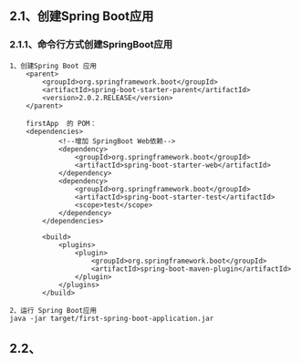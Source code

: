 ## 2.1、创建Spring Boot应用
### 2.1.1、命令行方式创建SpringBoot应用

    1、创建Spring Boot 应用
        <parent>
            <groupId>org.springframework.boot</groupId>
            <artifactId>spring-boot-starter-parent</artifactId>
            <version>2.0.2.RELEASE</version>
        </parent>
        
        firstApp  的 POM：
        <dependencies>
                <!--增加 SpringBoot Web依赖-->
                <dependency>
                    <groupId>org.springframework.boot</groupId>
                    <artifactId>spring-boot-starter-web</artifactId>
                </dependency>
                <dependency>
                    <groupId>org.springframework.boot</groupId>
                    <artifactId>spring-boot-starter-test</artifactId>
                    <scope>test</scope>
                </dependency>
            </dependencies>
        
            <build>
                <plugins>
                    <plugin>
                        <groupId>org.springframework.boot</groupId>
                        <artifactId>spring-boot-maven-plugin</artifactId>
                    </plugin>
                </plugins>
            </build>
    
    2、运行 Spring Boot应用
    java -jar target/first-spring-boot-application.jar
    
    
    
    
            
## 2.2、
